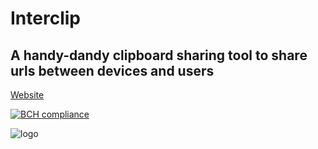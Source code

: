 # Interclip
## A handy-dandy clipboard sharing tool to share urls between devices and users

[Website](http://uni.hys.cz)

[![BCH compliance](https://bettercodehub.com/edge/badge/filiptronicek/Interclip?branch=master)]()

![logo](https://github.com/filiptronicek/Interclip/raw/master/img/interclip_logo.png)
